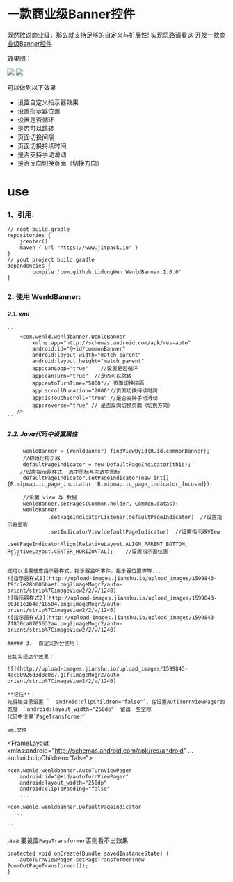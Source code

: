 # 一款商业级Banner控件

既然敢说商业级，那么就支持足够的自定义与扩展性!  实现思路请看这 [开发一款商业级Banner控件]()

效果图：

![](http://upload-images.jianshu.io/upload_images/1599843-f43b6654680d8587.gif?imageMogr2/auto-orient/strip%7CimageView2/2/w/1240)
![](http://upload-images.jianshu.io/upload_images/1599843-56d6addd9c2cb735.gif?imageMogr2/auto-orient/strip%7CimageView2/2/w/1240)

可以做到以下效果

* 设置自定义指示器效果
* 设置指示器位置
* 设置是否循环
* 是否可以跳转
* 页面切换间隔
* 页面切换持续时间
* 是否支持手动滑动
* 是否反向切换页面（切换方向）

# use

### 1、引用:

```
// root build.gradle
repositories {
    jcenter()
    maven { url "https://www.jitpack.io" }
}
// yout project build.gradle
dependencies {
        compile 'com.github.LidongWen:WenldBanner:1.0.0'
}
```

### 2. 使用 WenldBanner:
##### 2.1.  xml  
    ```
        <com.wenld.wenldbanner.WenldBanner
            xmlns:app="http://schemas.android.com/apk/res-auto"
            android:id="@+id/commonBanner"
            android:layout_width="match_parent"
            android:layout_height="match_parent"
            app:canLoop="true"    //设置是否循环
            app:canTurn="true"  //是否可以跳转
            app:autoTurnTime="5000"// 页面切换间隔
            app:scrollDuration="2000"//页面切换持续时间
            app:isTouchScroll="true" //是否支持手动滑动
            app:reverse="true" // 是否反向切换页面（切换方向）
       />
    ```

##### 2.2.  Java代码中设置属性
   ```
        wenldBanner = (WenldBanner) findViewById(R.id.commonBanner);
        //初始化指示器
        defaultPageIndicator = new DefaultPageIndicator(this);
       //设置指示器样式  选中图标与未选中图标
        defaultPageIndicator.setPageIndicator(new int[]{R.mipmap.ic_page_indicator, R.mipmap.ic_page_indicator_focused});

        //设置 view 与 数据
        wenldBanner.setPages(Common.holder, Common.datas);
        wenldBanner
                .setPageIndicatorListener(defaultPageIndicator)  //设置指示器监听
                .setIndicatorView(defaultPageIndicator)  //设置指示器VIew
                .setPageIndicatorAlign(RelativeLayout.ALIGN_PARENT_BOTTOM, RelativeLayout.CENTER_HORIZONTAL);    //设置指示器位置
    ```

还可以设置任意指示器样式，指示器监听事件，指示器位置等等...  
![指示器样式1](http://upload-images.jianshu.io/upload_images/1599843-f9fc7e28b006baef.png?imageMogr2/auto-orient/strip%7CimageView2/2/w/1240)
![指示器样式2](http://upload-images.jianshu.io/upload_images/1599843-c03b1e1b4e718504.png?imageMogr2/auto-orient/strip%7CimageView2/2/w/1240)
![指示器样式3](http://upload-images.jianshu.io/upload_images/1599843-7f830ca0705632a4.png?imageMogr2/auto-orient/strip%7CimageView2/2/w/1240)

##### 3.  自定义拆分使用：

比如实现这个效果：

![](http://upload-images.jianshu.io/upload_images/1599843-4ec80926d3d8c0e7.gif?imageMogr2/auto-orient/strip%7CimageView2/2/w/1240)

**记住**：
先将根目录设置 `  android:clipChildren="false"`，在设置AutiTurnViewPager的宽度  `android:layout_width="250dp"` 留出一些空隙
代码中设置`PageTransformer`

xml文件

 ```
<FrameLayout xmlns:android="http://schemas.android.com/apk/res/android"
    ...
    android:clipChildren="false">

    <com.wenld.wenldbanner.AutoTurnViewPager
        android:id="@+id/autoTurnViewPager"
        android:layout_width="250dp"
        android:clipToPadding="false"
        ... 

    <com.wenld.wenldbanner.DefaultPageIndicator
      ... 
</FrameLayout>
```

java 要设置`PageTransformer`否则看不出效果

```
protected void onCreate(Bundle savedInstanceState) {
    autoTurnViewPager.setPageTransformer(new ZoomOutPageTransformer());
}
```

